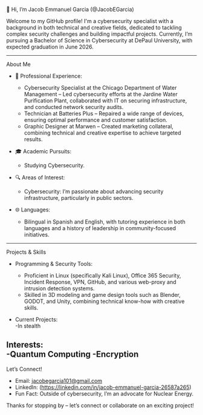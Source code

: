  👋 Hi, I’m Jacob Emmanuel Garcia (@JacobEGarcia)

Welcome to my GitHub profile! I'm a cybersecurity specialist with a background in both technical and creative fields, dedicated to tackling complex security challenges and building impactful projects. Currently, I’m pursuing a Bachelor of Science in Cybersecurity at DePaul University, with expected graduation in June 2026.

---

 About Me

- 💼 Professional Experience:  
  - Cybersecurity Specialist at the Chicago Department of Water Management – Led cybersecurity efforts at the Jardine Water Purification Plant, collaborated with IT on securing infrastructure, and conducted network security audits.  
  - Technician at Batteries Plus – Repaired a wide range of devices, ensuring optimal performance and customer satisfaction.  
  - Graphic Designer at Marwen – Created marketing collateral, combining technical and creative expertise to achieve targeted results.

- 🎓 Academic Pursuits:  
  - Studying Cybersecurity.
  
- 🔍 Areas of Interest:  
  - Cybersecurity: I’m passionate about advancing security infrastructure, particularly in public sectors.  

- 🌐 Languages:  
  - Bilingual in Spanish and English, with tutoring experience in both languages and a history of leadership in community-focused initiatives.

---

 Projects & Skills

- Programming & Security Tools:  
  - Proficient in Linux (specifically Kali Linux), Office 365 Security, Incident Response, VPN, GitHub, and various web-proxy and intrusion detection systems.
  - Skilled in 3D modeling and game design tools such as Blender, GODOT, and Unity, combining technical know-how with creative skills.

- Current Projects:  
-In stealth

 Interests:  
-Quantum Computing
-Encryption
---

 Let’s Connect!

- Email: jacobegarcia101@gmail.com  
- LinkedIn: (https://linkedin.com/in/jacob-emmanuel-garcia-26587a265)
- Fun Fact: Outside of cybersecurity, I’m an advocate for Nuclear Energy.

Thanks for stopping by – let’s connect or collaborate on an exciting project!
